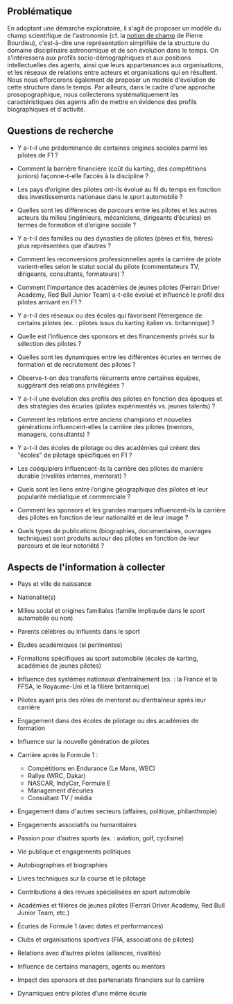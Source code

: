 ## Problématique

En adoptant une démarche exploratoire, il s'agit de proposer un modèle du champ scientifique de l'astronomie (cf. la [notion de champ](https://fr.wikipedia.org/wiki/Champ_(sociologie)) de Pierre Bourdieu), c'est-à-dire une représentation simplifiée de la structure du domaine disciplinaire astronomique et de son évolution dans le temps. On s'intéressera aux profils socio-démographiques et aux positions intellectuelles des agents, ainsi que leurs appartenances aux organisations, et les réseaux de relations entre acteurs et organisations qui en résultent. Nous nous efforcerons également de proposer un modèle d'évolution de cette structure dans le temps. Par ailleurs, dans le cadre d'une approche prosopographique, nous collecterons systématiquement les caractéristiques des agents afin de mettre en évidence des profils biographiques et d'activité.

## Questions de recherche



- Y a-t-il une prédominance de certaines origines sociales parmi les pilotes de F1 ?  
- Comment la barrière financière (coût du karting, des compétitions juniors) façonne-t-elle l’accès à la discipline ?  
- Les pays d’origine des pilotes ont-ils évolué au fil du temps en fonction des investissements nationaux dans le sport automobile ?  

 
- Quelles sont les différences de parcours entre les pilotes et les autres acteurs du milieu (ingénieurs, mécaniciens, dirigeants d’écuries) en termes de formation et d’origine sociale ?  
- Y a-t-il des familles ou des dynasties de pilotes (pères et fils, frères) plus représentées que d’autres ?  
- Comment les reconversions professionnelles après la carrière de pilote varient-elles selon le statut social du pilote (commentateurs TV, dirigeants, consultants, formateurs) ?  

  
- Comment l’importance des académies de jeunes pilotes (Ferrari Driver Academy, Red Bull Junior Team) a-t-elle évolué et influencé le profil des pilotes arrivant en F1 ?  
- Y a-t-il des réseaux ou des écoles qui favorisent l’émergence de certains pilotes (ex. : pilotes issus du karting italien vs. britannique) ?  
- Quelle est l’influence des sponsors et des financements privés sur la sélection des pilotes ?  


- Quelles sont les dynamiques entre les différentes écuries en termes de formation et de recrutement des pilotes ?  
- Observe-t-on des transferts récurrents entre certaines équipes, suggérant des relations privilégiées ?  
- Y a-t-il une évolution des profils des pilotes en fonction des époques et des stratégies des écuries (pilotes expérimentés vs. jeunes talents) ?  

 
- Comment les relations entre anciens champions et nouvelles générations influencent-elles la carrière des pilotes (mentors, managers, consultants) ?  
- Y a-t-il des écoles de pilotage ou des académies qui créent des "écoles" de pilotage spécifiques en F1 ?  
- Les coéquipiers influencent-ils la carrière des pilotes de manière durable (rivalités internes, mentorat) ?  

  
- Quels sont les liens entre l’origine géographique des pilotes et leur popularité médiatique et commerciale ?  
- Comment les sponsors et les grandes marques influencent-ils la carrière des pilotes en fonction de leur nationalité et de leur image ?  
- Quels types de publications (biographies, documentaires, ouvrages techniques) sont produits autour des pilotes en fonction de leur parcours et de leur notoriété ?  



## Aspects de l'information à collecter

 
- Pays et ville de naissance  
- Nationalité(s)  
- Milieu social et origines familiales (famille impliquée dans le sport automobile ou non)  
- Parents célèbres ou influents dans le sport  

  
- Études académiques (si pertinentes)  
- Formations spécifiques au sport automobile (écoles de karting, académies de jeunes pilotes)  
- Influence des systèmes nationaux d’entraînement (ex. : la France et la FFSA, le Royaume-Uni et la filière britannique)  

 
- Pilotes ayant pris des rôles de mentorat ou d’entraîneur après leur carrière  
- Engagement dans des écoles de pilotage ou des académies de formation  
- Influence sur la nouvelle génération de pilotes  


- Carrière après la Formule 1 :  
  - Compétitions en Endurance (Le Mans, WEC)  
  - Rallye (WRC, Dakar)  
  - NASCAR, IndyCar, Formule E  
  - Management d’écuries  
  - Consultant TV / média  
- Engagement dans d'autres secteurs (affaires, politique, philanthropie)  

 
- Engagements associatifs ou humanitaires  
- Passion pour d’autres sports (ex. : aviation, golf, cyclisme)  
- Vie publique et engagements politiques  

  
- Autobiographies et biographies  
- Livres techniques sur la course et le pilotage  
- Contributions à des revues spécialisées en sport automobile  

 
- Académies et filières de jeunes pilotes (Ferrari Driver Academy, Red Bull Junior Team, etc.)  
- Écuries de Formule 1 (avec dates et performances)  
- Clubs et organisations sportives (FIA, associations de pilotes)  

 
- Relations avec d’autres pilotes (alliances, rivalités)  
- Influence de certains managers, agents ou mentors  
- Impact des sponsors et des partenariats financiers sur la carrière  
- Dynamiques entre pilotes d’une même écurie  
